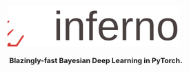 <div align="center">
    <picture>
    <source srcset="docs/assets/logo/logo_text_black.svg" media="(prefers-color-scheme: light)"/>
    <source srcset="docs/assets/logo/logo_text_white.svg"  media="(prefers-color-scheme: dark)"/>
    <img align="center" src="docs/assets/logo/logo_text_black.svg" alt="Inferno" width="400" style="padding-right: 10px; padding left: 10px;"/>
    </picture>
    <h3>Blazingly-fast Bayesian Deep Learning in PyTorch.</h3>
</div>